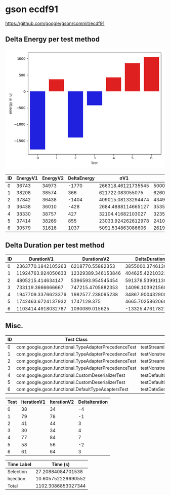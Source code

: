 # gson ecdf91


https://github.com/google/gson/commit/ecdf91



## Delta Energy per test method

![](./gson_delta_energy_0_v.png)


| ID | EnergyV1 | EnergyV2 | DeltaEnergy | σV1 | σV2 |
| --- | --- | --- | --- | --- | --- |
| 0 | 36743 | 34973 | -1770 | 266318.46121735545 | 500058.18457536487 |
| 1 | 38208 | 38574 | 366 | 621722.083055075 | 626072.9852811481 |
| 2 | 37842 | 36438 | -1404 | 409015.08133294474 | 434922.16416651744 |
| 3 | 36438 | 36010 | -428 | 2684.4888114665127 | 3535.873762429993 |
| 4 | 38330 | 38757 | 427 | 32104.41682103027 | 32356.181849406807 |
| 5 | 37414 | 38269 | 855 | 23033.924262612978 | 24102.606476878656 |
| 6 | 30579 | 31616 | 1037 | 5091.534863086606 | 2619.530417303402 |

## Delta Duration per test method


| ID | DurationV1 | DurationsV2 | DeltaDuration |
| --- | --- | --- | --- |
| 0 | 2363770.1842105263 | 6218770.55882353 | 3855000.3746130033 |
| 1 | 11924763.924050633 | 12329389.346153846 | 404625.42210321315 |
| 2 | 4805215.414634147 | 5396593.954545454 | 591378.5399113074 |
| 3 | 733119.3666666667 | 747215.4705882353 | 14096.103921568603 |
| 4 | 1947709.3376623376 | 1982577.238095238 | 34867.900432900526 |
| 5 | 1742463.6724137932 | 1747129.375 | 4665.70258620684 |
| 6 | 1103414.4918032787 | 1090089.015625 | -13325.47617827868 |

## Misc.

| ID | Test Class | Test Method |
| --- | --- | --- |
| 0 | com.google.gson.functional.TypeAdapterPrecedenceTest | testStreamingFollowedByNonstreaming |
| 1 | com.google.gson.functional.TypeAdapterPrecedenceTest | testNonstreamingFollowedByNonstreaming |
| 2 | com.google.gson.functional.TypeAdapterPrecedenceTest | testStreamingHierarchicalFollowedByNonstreaming |
| 3 | com.google.gson.functional.TypeAdapterPrecedenceTest | testNonstreamingHierarchicalFollowedByNonstreaming |
| 4 | com.google.gson.functional.CustomDeserializerTest | testDefaultConstructorNotCalledOnField |
| 5 | com.google.gson.functional.CustomDeserializerTest | testDefaultConstructorNotCalledOnObject |
| 6 | com.google.gson.functional.DefaultTypeAdaptersTest | testDateSerializationWithPatternNotOverridenByTypeAdapter |




| Test | IterationV1 | IterationV2 | DeltaIteration |
| --- | --- | --- | --- |
| 0 | 38 | 34 | -4 |
| 1 | 79 | 78 | -1 |
| 2 | 41 | 44 | 3 |
| 3 | 30 | 34 | 4 |
| 4 | 77 | 84 | 7 |
| 5 | 58 | 56 | -2 |
| 6 | 61 | 64 | 3 |



| Time Label | Time (s) |
| --- | --- |
| Selection | 27.20884084701538 |
| Injection | 10.605752229690552 |
| Total | 1102.3086853027344 |


